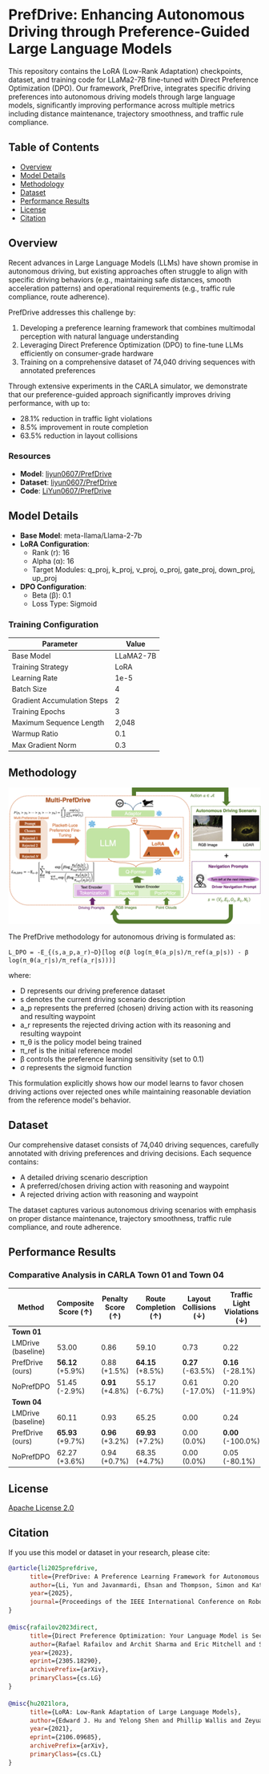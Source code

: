 # PrefDrive: Enhancing Autonomous Driving through Preference-Guided Large Language Models

This repository contains the LoRA (Low-Rank Adaptation) checkpoints, dataset, and training code for LLaMa2-7B fine-tuned with Direct Preference Optimization (DPO). Our framework, PrefDrive, integrates specific driving preferences into autonomous driving models through large language models, significantly improving performance across multiple metrics including distance maintenance, trajectory smoothness, and traffic rule compliance.

## Table of Contents

- [Overview](#overview)
- [Model Details](#model-details)
- [Methodology](#methodology)
- [Dataset](#dataset)
- [Performance Results](#performance-results)
- [License](#license)
- [Citation](#citation)

## Overview

Recent advances in Large Language Models (LLMs) have shown promise in autonomous driving, but existing approaches often struggle to align with specific driving behaviors (e.g., maintaining safe distances, smooth acceleration patterns) and operational requirements (e.g., traffic rule compliance, route adherence).

PrefDrive addresses this challenge by:
1. Developing a preference learning framework that combines multimodal perception with natural language understanding
2. Leveraging Direct Preference Optimization (DPO) to fine-tune LLMs efficiently on consumer-grade hardware
3. Training on a comprehensive dataset of 74,040 driving sequences with annotated preferences

Through extensive experiments in the CARLA simulator, we demonstrate that our preference-guided approach significantly improves driving performance, with up to:
- 28.1% reduction in traffic light violations
- 8.5% improvement in route completion
- 63.5% reduction in layout collisions

### Resources

- **Model**: [liyun0607/PrefDrive](https://huggingface.co/liyun0607/PrefDrive)
- **Dataset**: [liyun0607/PrefDrive](https://huggingface.co/datasets/liyun0607/PrefDrive)
- **Code**: [LiYun0607/PrefDrive](https://github.com/LiYun0607/PrefDrive)

## Model Details

- **Base Model**: meta-llama/Llama-2-7b
- **LoRA Configuration**:
  - Rank (r): 16
  - Alpha (α): 16
  - Target Modules: q_proj, k_proj, v_proj, o_proj, gate_proj, down_proj, up_proj
- **DPO Configuration**:
  - Beta (β): 0.1
  - Loss Type: Sigmoid

### Training Configuration

| Parameter | Value |
|-----------|-------|
| Base Model | LLaMA2-7B |
| Training Strategy | LoRA |
| Learning Rate | 1e-5 |
| Batch Size | 4 |
| Gradient Accumulation Steps | 2 |
| Training Epochs | 3 |
| Maximum Sequence Length | 2,048 |
| Warmup Ratio | 0.1 |
| Max Gradient Norm | 0.3 |

## Methodology

![PrefDrive Architecture](assets/prefdrive_architecture.png)

The PrefDrive methodology for autonomous driving is formulated as:

```
L_DPO = -E_{(s,a_p,a_r)~D}[log σ(β log(π_θ(a_p|s)/π_ref(a_p|s)) - β log(π_θ(a_r|s)/π_ref(a_r|s)))]
```

where:
- D represents our driving preference dataset
- s denotes the current driving scenario description
- a_p represents the preferred (chosen) driving action with its reasoning and resulting waypoint
- a_r represents the rejected driving action with its reasoning and resulting waypoint
- π_θ is the policy model being trained
- π_ref is the initial reference model
- β controls the preference learning sensitivity (set to 0.1)
- σ represents the sigmoid function

This formulation explicitly shows how our model learns to favor chosen driving actions over rejected ones while maintaining reasonable deviation from the reference model's behavior.

## Dataset

Our comprehensive dataset consists of 74,040 driving sequences, carefully annotated with driving preferences and driving decisions. Each sequence contains:

- A detailed driving scenario description
- A preferred/chosen driving action with reasoning and waypoint
- A rejected driving action with reasoning and waypoint

The dataset captures various autonomous driving scenarios with emphasis on proper distance maintenance, trajectory smoothness, traffic rule compliance, and route adherence.

## Performance Results

### Comparative Analysis in CARLA Town 01 and Town 04

| Method | Composite Score (↑) | Penalty Score (↑) | Route Completion (↑) | Layout Collisions (↓) | Traffic Light Violations (↓) | Route Deviation (↓) | Vehicle Blocked (↓) |
|--------|---------------------|-------------------|----------------------|-----------------------|------------------------------|---------------------|---------------------|
| **Town 01** |
| LMDrive (baseline) | 53.00 | 0.86 | 59.10 | 0.73 | 0.22 | **1.32** | 0.11 |
| PrefDrive (ours) | **56.12** (+5.9%) | 0.88 (+1.5%) | **64.15** (+8.5%) | **0.27** (-63.5%) | **0.16** (-28.1%) | 1.36 (+3.0%) | **0.00** (-100.0%) |
| NoPrefDPO | 51.45 (-2.9%) | **0.91** (+4.8%) | 55.17 (-6.7%) | 0.61 (-17.0%) | 0.20 (-11.9%) | 1.74 (+31.7%) | 0.08 (-25.0%) |
| **Town 04** |
| LMDrive (baseline) | 60.11 | 0.93 | 65.25 | 0.00 | 0.24 | 1.86 | 0.00 |
| PrefDrive (ours) | **65.93** (+9.7%) | **0.96** (+3.2%) | **69.93** (+7.2%) | 0.00 (0.0%) | **0.00** (-100.0%) | **1.77** (-4.8%) | 0.00 (0.0%) |
| NoPrefDPO | 62.27 (+3.6%) | 0.94 (+0.7%) | 68.35 (+4.7%) | 0.00 (0.0%) | 0.05 (-80.1%) | 1.77 (-4.6%) | 0.00 (0.0%) |

## License

[Apache License 2.0](LICENSE)

## Citation

If you use this model or dataset in your research, please cite:

```bibtex
@article{li2025prefdrive,
      title={PrefDrive: A Preference Learning Framework for Autonomous Driving with Large Language Models}, 
      author={Li, Yun and Javanmardi, Ehsan and Thompson, Simon and Katsumata, Kai and Orsholits, Alex and Tsukada, Manabu},
      year={2025},
      journal={Proceedings of the IEEE International Conference on Robotics and Automation},
}

@misc{rafailov2023direct,
      title={Direct Preference Optimization: Your Language Model is Secretly a Reward Model}, 
      author={Rafael Rafailov and Archit Sharma and Eric Mitchell and Stefano Ermon and Christopher D. Manning and Chelsea Finn},
      year={2023},
      eprint={2305.18290},
      archivePrefix={arXiv},
      primaryClass={cs.LG}
}

@misc{hu2021lora,
      title={LoRA: Low-Rank Adaptation of Large Language Models}, 
      author={Edward J. Hu and Yelong Shen and Phillip Wallis and Zeyuan Allen-Zhu and Yuanzhi Li and Shean Wang and Lu Wang and Weizhu Chen},
      year={2021},
      eprint={2106.09685},
      archivePrefix={arXiv},
      primaryClass={cs.CL}
}
```
